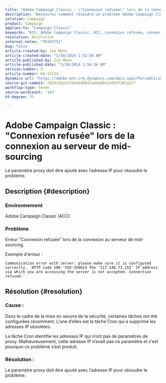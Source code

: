 ```yaml
---
title: "Adobe Campaign Classic : \"Connexion refusée\" lors de la connexion au serveur de mid-sourcing"
description: "Découvrez comment résoudre un problème Adobe Campaign Classic en raison duquel vous obtenez l’erreur \"Connexion refusée\" lors de la connexion au serveur de mid-sourcing."
solution: Campaign
product: Campaign
applies-to: "Campaign Classic"
keywords: "KCS, Adobe Campaign Classic, ACC, connexion refusée, connexion, serveur de mid-sourcing, dépannage"
resolution: Resolution
internal-notes: "TK192751"
bug: false
article-created-by: Jim Menn
article-created-date: "1/30/2024 1:32:50 AM"
article-published-by: Jim Menn
article-published-date: "1/30/2024 1:54:34 AM"
version-number: 5
article-number: KA-14724
dynamics-url: "https://adobe-ent.crm.dynamics.com/main.aspx?forceUCI=1&pagetype=entityrecord&etn=knowledgearticle&id=ad8e0175-0fbf-ee11-9079-6045bd006268"
source-git-commit: 7820c5b2e7295eb48042ad9a09e1e6b5f381a1cf
workflow-type: tm+mt
source-wordcount: '147'
ht-degree: 3%

---
```


# Adobe Campaign Classic : &quot;Connexion refusée&quot; lors de la connexion au serveur de mid-sourcing


Le paramètre proxy doit être ajouté avec l’adresse IP pour résoudre le problème.

## Description {#description}


### Environnement

Adobe Campaign Classic (ACC)

### Problème

Erreur &quot;Connexion refusée&quot; lors de la connexion au serveur de mid-sourcing.

Exemple d&#39;erreur :


```
Communication error with server: please make sure it is configured correctly.  HTTP code 500 'XSV-350014 The '217.148.73.152' IP address via which you are accessing the server is not accepted. Connection refused.'
```



## Résolution {#resolution}


### Cause :

Dans le cadre de la mise en oeuvre de la sécurité, certaines tâches ont été configurées récemment. L’une d’elles est la tâche Cron qui a supprimé les adresses IP obsolètes.

La tâche Cron identifie les adresses IP qui n’ont pas de paramètres de proxy. Malheureusement, cette adresse IP n’avait pas ce paramètre et c’est pourquoi ce problème s’est produit.

### Résolution :

Le paramètre proxy doit être ajouté avec l’adresse IP pour résoudre le problème.
